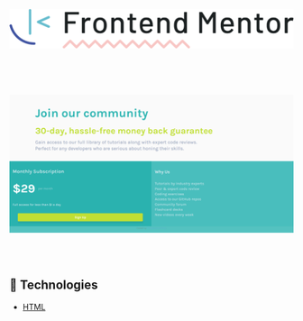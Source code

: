 <p align="center">
    <img  src="images/frontendmento-logopng.png" width="620px"  alt="logo-frontend-mentor">

</p> 

<br>
<br>
<br>

 <p align="center">
    <img src="images/Frontend-Mentor-Single-Price-Grid-Component.png" width="920px"  alt="Frontend-Mentor-Single-Price-Grid-Component">
</p>

<br>
<br>

## 🚀 Technologies ##

- [HTML](https://developer.mozilla.org/en-US/docs/Web/HTML)
